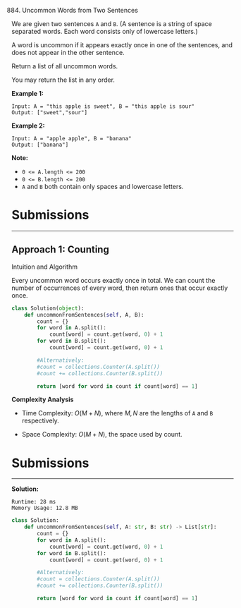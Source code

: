 884. Uncommon Words from Two Sentences

We are given two sentences `A` and `B`.  (A sentence is a string of space separated words.  Each word consists only of lowercase letters.)

A word is uncommon if it appears exactly once in one of the sentences, and does not appear in the other sentence.

Return a list of all uncommon words. 

You may return the list in any order.

 

**Example 1:**
```
Input: A = "this apple is sweet", B = "this apple is sour"
Output: ["sweet","sour"]
```

**Example 2:**
```
Input: A = "apple apple", B = "banana"
Output: ["banana"]
```

**Note:**

* `0 <= A.length <= 200`
* `0 <= B.length <= 200`
* `A` and `B` both contain only spaces and lowercase letters.

# Submissions
---
## Approach 1: Counting
Intuition and Algorithm

Every uncommon word occurs exactly once in total. We can count the number of occurrences of every word, then return ones that occur exactly once.

```python
class Solution(object):
    def uncommonFromSentences(self, A, B):
        count = {}
        for word in A.split():
            count[word] = count.get(word, 0) + 1
        for word in B.split():
            count[word] = count.get(word, 0) + 1

        #Alternatively:
        #count = collections.Counter(A.split())
        #count += collections.Counter(B.split())

        return [word for word in count if count[word] == 1]
```

**Complexity Analysis**

* Time Complexity: $O(M + N)$, where $M, N$ are the lengths of `A` and `B` respectively.

* Space Complexity: $O(M + N)$, the space used by count.

# Submissions
---
**Solution:**
```
Runtime: 28 ms
Memory Usage: 12.8 MB
```
```python
class Solution:
    def uncommonFromSentences(self, A: str, B: str) -> List[str]:
        count = {}
        for word in A.split():
            count[word] = count.get(word, 0) + 1
        for word in B.split():
            count[word] = count.get(word, 0) + 1

        #Alternatively:
        #count = collections.Counter(A.split())
        #count += collections.Counter(B.split())

        return [word for word in count if count[word] == 1]
```